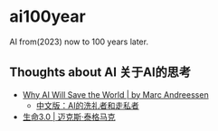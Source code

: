 # ai100year

AI from(2023) now to 100 years later.


## Thoughts about AI 关于AI的思考

<!-- <details>
<summary>Thoughts about AI 关于AI的思考</summary> -->

- [Why AI Will Save the World |
by Marc Andreessen](https://a16z.com/2023/06/06/ai-will-save-the-world/)
    - [中文版：AI的洗礼者和走私者](https://mp.weixin.qq.com/s/2Y_3lUqmPgoc-nVCAQWFZg)
- [生命3.0 | 迈克斯·泰格马克](https://book.douban.com/subject/30262617/)

<!-- </details> -->